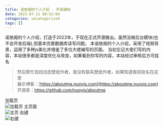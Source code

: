 ```yaml
---
title: 诺依阁的个人介绍 - 开源通知
date: 2023-07-11 08:52:04
categories: uncategorized
tags: []
---
```

诺依阁的个人介绍，打造于2022年，于现在正式开源推出。虽然没做后台模块(也不会开发后端),但基本完善数据库读写问题。
本诺依阁的个人介绍，采用了视频背景，运用了多种js美化并借鉴了多位大佬编写的页面。
当初忘记大佬们写的内容，本站很多都是深度优化与改良，如果看到你写的内容，本站经过审核后方可挂名  
>然后帮忙找找动态壁纸作者，我没有联系壁纸作者，如果知道我将挂名在这里  
>展示博客：[https://aboutme.nuoyis.com](https://aboutme.nuoyis.com)
>开源库：https://github.com/nuoyis/aboutme

加载页  
![加载页][1]
主页面  
![主页][2]
右键  
![右键][3]


  [1]: https://images.nuoyis.net/blog/typecho/uploads/2023/07/520771487.png
  [2]: https://images.nuoyis.net/blog/typecho/uploads/2023/07/110793500.png
  [3]: https://images.nuoyis.net/blog/typecho/uploads/2023/07/3531337575.png